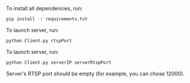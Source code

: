To install all dependencies, run:
```sh
pip install -r requirements.txt
```

To launch server, run:
```sh
python Client.py rtspPort
```

To launch server, run:
```sh
python Client.py serverIP serverRtspPort
```

Server's RTSP port should be empty (for example, you can chose 12000).
